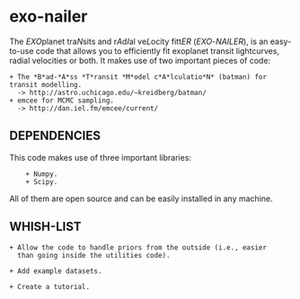 # exo-nailer

The *EXO*planet tra*N*sits and r*A*d*I*al ve*L*ocity fitt*ER* (*EXO*-*NAILER*), is an easy-to-use code 
that allows you to efficiently fit exoplanet transit lightcurves, radial velocities 
or both. It makes use of two important pieces of code:

    + The *B*ad-*A*ss *T*ransit *M*odel c*A*lculatio*N* (batman) for transit modelling.
      -> http://astro.uchicago.edu/~kreidberg/batman/
    + emcee for MCMC sampling.
      -> http://dan.iel.fm/emcee/current/

DEPENDENCIES
------------

This code makes use of three important libraries:

        + Numpy.
        + Scipy.

All of them are open source and can be easily installed in any machine.

WHISH-LIST
----------
    + Allow the code to handle priors from the outside (i.e., easier 
      than going inside the utilities code).

    + Add example datasets.

    + Create a tutorial.
